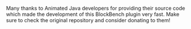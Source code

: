 Many thanks to Animated Java developers for providing their source code which made the development of this BlockBench plugin very fast.
Make sure to check the original repository and consider donating to them!
